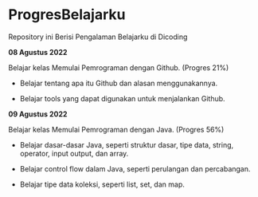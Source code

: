 # ProgresBelajarku
Repository ini Berisi Pengalaman Belajarku di Dicoding

**08 Agustus 2022**  

Belajar kelas Memulai Pemrograman dengan Github. (Progres 21%)

* Belajar tentang apa itu Github dan alasan menggunakannya.

* Belajar tools yang dapat digunakan untuk menjalankan Github.

**09 Agustus 2022**  

Belajar kelas Memulai Pemrograman dengan Java. (Progres 56%)

  * Belajar dasar-dasar Java, seperti struktur dasar, tipe data, string, operator, input output, dan array.

  * Belajar control flow dalam Java, seperti perulangan dan percabangan.

  * Belajar tipe data koleksi, seperti list, set, dan map.
